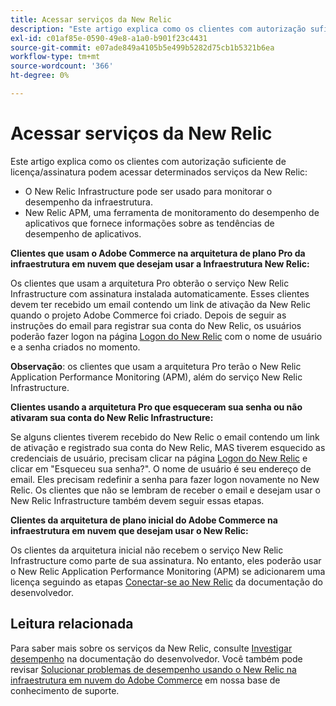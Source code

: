 ```yaml
---
title: Acessar serviços da New Relic
description: "Este artigo explica como os clientes com autorização suficiente de licença/assinatura podem acessar determinados serviços da New Relic:"
exl-id: c01af85e-0590-49e8-a1a0-b901f23c4431
source-git-commit: e07ade849a4105b5e499b5282d75cb1b5321b6ea
workflow-type: tm+mt
source-wordcount: '366'
ht-degree: 0%

---
```


# Acessar serviços da New Relic

Este artigo explica como os clientes com autorização suficiente de licença/assinatura podem acessar determinados serviços da New Relic:

* O New Relic Infrastructure pode ser usado para monitorar o desempenho da infraestrutura.
* New Relic APM, uma ferramenta de monitoramento do desempenho de aplicativos que fornece informações sobre as tendências de desempenho de aplicativos.

**Clientes que usam o Adobe Commerce na arquitetura de plano Pro da infraestrutura em nuvem que desejam usar a Infraestrutura New Relic:**

Os clientes que usam a arquitetura Pro obterão o serviço New Relic Infrastructure com assinatura instalada automaticamente. Esses clientes devem ter recebido um email contendo um link de ativação da New Relic quando o projeto Adobe Commerce foi criado. Depois de seguir as instruções do email para registrar sua conta do New Relic, os usuários poderão fazer logon na página [Logon do New Relic](https://login.newrelic.com/login) com o nome de usuário e a senha criados no momento.

**Observação**: os clientes que usam a arquitetura Pro terão o New Relic Application Performance Monitoring (APM), além do serviço New Relic Infrastructure.

**Clientes usando a arquitetura Pro que esqueceram sua senha ou não ativaram sua conta do New Relic Infrastructure:**

Se alguns clientes tiverem recebido do New Relic o email contendo um link de ativação e registrado sua conta do New Relic, MAS tiverem esquecido as credenciais de usuário, precisam clicar na página [Logon do New Relic](https://login.newrelic.com/login) e clicar em &quot;Esqueceu sua senha?&quot;. O nome de usuário é seu endereço de email. Eles precisam redefinir a senha para fazer logon novamente no New Relic. Os clientes que não se lembram de receber o email e desejam usar o New Relic Infrastructure também devem seguir essas etapas.

**Clientes da arquitetura de plano inicial do Adobe Commerce na infraestrutura em nuvem que desejam usar o New Relic:**

Os clientes da arquitetura inicial não recebem o serviço New Relic Infrastructure como parte de sua assinatura. No entanto, eles poderão usar o New Relic Application Performance Monitoring (APM) se adicionarem uma licença seguindo as etapas [Conectar-se ao New Relic](https://devdocs.magento.com/cloud/project/new-relic.html#connect-to-new-relic) da documentação do desenvolvedor.

## Leitura relacionada

Para saber mais sobre os serviços da New Relic, consulte [Investigar desempenho](https://devdocs.magento.com/cloud/project/new-relic.html#investigate-performance) na documentação do desenvolvedor. Você também pode revisar [Solucionar problemas de desempenho usando o New Relic na infraestrutura em nuvem do Adobe Commerce](/help/troubleshooting/miscellaneous/troubleshoot-performance-using-new-relic-on-magento-commerce.md) em nossa base de conhecimento de suporte.
